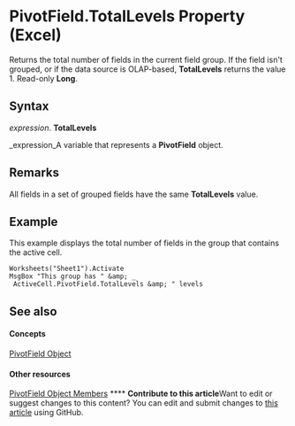 
# PivotField.TotalLevels Property (Excel)

Returns the total number of fields in the current field group. If the field isn't grouped, or if the data source is OLAP-based,  **TotalLevels** returns the value 1. Read-only **Long**.


## Syntax

 _expression_. **TotalLevels**

 _expression_A variable that represents a  **PivotField** object.


## Remarks

All fields in a set of grouped fields have the same  **TotalLevels** value.


## Example

This example displays the total number of fields in the group that contains the active cell.


```
Worksheets("Sheet1").Activate 
MsgBox "This group has " &amp; _ 
 ActiveCell.PivotField.TotalLevels &amp; " levels
```


## See also


#### Concepts


 [PivotField Object](52784960-e2da-b43a-1e37-2d4dae61c6d8.md)
#### Other resources


 [PivotField Object Members](4a6ea12a-072c-a386-c855-7bf5f6eadd46.md)
****   **Contribute to this article**Want to edit or suggest changes to this content? You can edit and submit changes to  [this article](https://github.com/jhershey00/VBA_Excel_Test/OpenXMLCon/articles/fa50c186-5f6d-41f4-6382-37135159347c.md) using GitHub.

